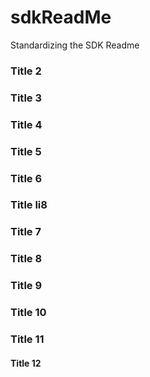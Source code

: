 # sdkReadMe
Standardizing the SDK Readme


### Title 2

### Title 3

### Title 4

### Title 5

### Title 6

### Title li8

### Title 7

### Title 8

### Title 9

### Title 10

### Title 11

#### Title 12
